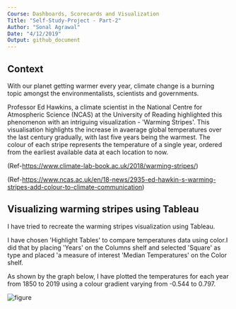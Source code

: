 ```yaml
---
Course: Dashboards, Scorecards and Visualization
Title: "Self-Study-Project - Part-2"
Author: "Sonal Agrawal"
Date: "4/12/2019"
Output: github_document
---
```


## Context

With our planet getting warmer every year, climate change is a burning topic amongst the environmentalists, scientists and governments.

Professor Ed Hawkins, a climate scientist in the National Centre for Atmospheric Science (NCAS) at the University of Reading highlighted this phenomenon with an intriguing visualization - 'Warming Stripes'. This visualisation highlights the increase in avaerage global temperatures over the last century gradually, with last five years being the warmest. The colour of each stripe represents the temperature of a single year, ordered from the earliest available data at each location to now.

(Ref-https://www.climate-lab-book.ac.uk/2018/warming-stripes/)

(Ref-https://www.ncas.ac.uk/en/18-news/2935-ed-hawkin-s-warming-stripes-add-colour-to-climate-communication)

## Visualizing warming stripes using Tableau

I have tried to recreate the warming stripes visualization using Tableau. 

I have chosen 'Highlight Tables' to compare temperatures data using color.I did that by placing 'Years' on the Columns shelf and selected 'Square' as type and placed 'a measure of interest 'Median Temperatures' on the Color shelf.

As shown by the graph below, I have plotted the temperatures for each year from 1850 to 2019 using a colour gradient varying from -0.544 to 0.797.

![figure](https://github.com/agrasonal/Visualizing-Climate-Change/blob/master/Images/Self-Study-Stripes.png)

